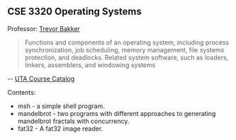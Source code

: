 CSE 3320 Operating Systems
---

Professor: [Trevor Bakker](http://crystal.uta.edu/~bakker/)

>Functions and components of an operating system, including process 
>synchronization, job scheduling, memory management, file systems protection, 
>and deadlocks. Related system software, such as loaders, linkers, assemblers, 
>and windowing systems

-- [UTA Course Catalog](http://catalog.uta.edu/coursedescriptions/cse/)


Contents:
- msh - a simple shell program.
- mandelbrot - two programs with different approaches to generating mandelbrot
  fractals with concurrency.
- fat32 - A fat32 image reader.

